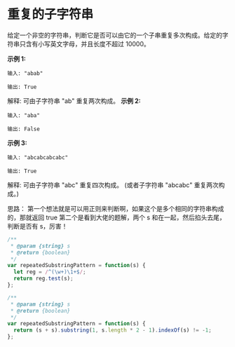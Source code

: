 # 重复的子字符串

给定一个非空的字符串，判断它是否可以由它的一个子串重复多次构成。给定的字符串只含有小写英文字母，并且长度不超过 10000。

**示例 1:**

```
输入: "abab"

输出: True
```

解释: 可由子字符串 "ab" 重复两次构成。
**示例 2:**

```
输入: "aba"

输出: False
```

**示例 3:**

```
输入: "abcabcabcabc"

输出: True
```

解释: 可由子字符串 "abc" 重复四次构成。 (或者子字符串 "abcabc" 重复两次构成。)

思路：
第一个想法就是可以用正则来判断啊，如果这个是多个相同的字符串构成的，那就返回 true
第二个是看到大佬的题解，两个 s 和在一起，然后掐头去尾，判断是否有 s，厉害！

```js
/**
 * @param {string} s
 * @return {boolean}
 */
var repeatedSubstringPattern = function(s) {
  let reg = /^(\w+)\1+$/;
  return reg.test(s);
};
```

```js
/**
 * @param {string} s
 * @return {boolean}
 */
var repeatedSubstringPattern = function(s) {
  return (s + s).substring(1, s.length * 2 - 1).indexOf(s) != -1;
};
```
